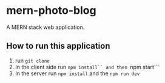 # mern-photo-blog
A MERN stack web application.

## How to run this application

1. run ```git clone```
2. In the client side run ```npm install`` and then ```npm start```
3. In the server run ```npm install``` and the ```npm run dev```
